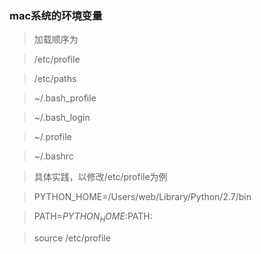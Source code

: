 
### mac系统的环境变量
> 加载顺序为

> /etc/profile 

> /etc/paths 

> ~/.bash_profile 

> ~/.bash_login 

> ~/.profile 

> ~/.bashrc

> 具体实践，以修改/etc/profile为例

> PYTHON_HOME=/Users/web/Library/Python/2.7/bin

> PATH=$PYTHON_HOME:$PATH:

> source /etc/profile
